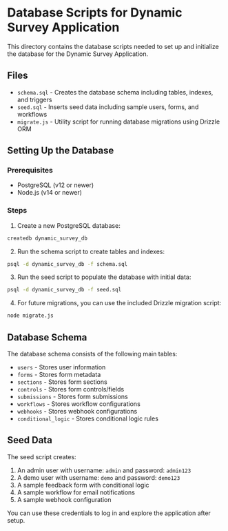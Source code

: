 # Database Scripts for Dynamic Survey Application

This directory contains the database scripts needed to set up and initialize the database for the Dynamic Survey Application.

## Files

- `schema.sql` - Creates the database schema including tables, indexes, and triggers
- `seed.sql` - Inserts seed data including sample users, forms, and workflows
- `migrate.js` - Utility script for running database migrations using Drizzle ORM

## Setting Up the Database

### Prerequisites

- PostgreSQL (v12 or newer)
- Node.js (v14 or newer)

### Steps

1. Create a new PostgreSQL database:

```bash
createdb dynamic_survey_db
```

2. Run the schema script to create tables and indexes:

```bash
psql -d dynamic_survey_db -f schema.sql
```

3. Run the seed script to populate the database with initial data:

```bash
psql -d dynamic_survey_db -f seed.sql
```

4. For future migrations, you can use the included Drizzle migration script:

```bash
node migrate.js
```

## Database Schema

The database schema consists of the following main tables:

- `users` - Stores user information
- `forms` - Stores form metadata
- `sections` - Stores form sections
- `controls` - Stores form controls/fields
- `submissions` - Stores form submissions
- `workflows` - Stores workflow configurations
- `webhooks` - Stores webhook configurations
- `conditional_logic` - Stores conditional logic rules

## Seed Data

The seed script creates:

1. An admin user with username: `admin` and password: `admin123`
2. A demo user with username: `demo` and password: `demo123`
3. A sample feedback form with conditional logic
4. A sample workflow for email notifications
5. A sample webhook configuration

You can use these credentials to log in and explore the application after setup.
